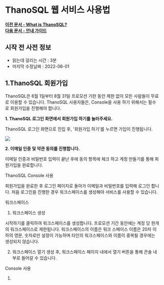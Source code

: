 # __ThanoSQL 웹 서비스 사용법__ 

**[이전 문서 - What is ThanoSQL?](/)** <br>**[다음 문서 - 안내 가이드](/quick_start/algorithm_list/)**

## 시작 전 사전 정보

- 읽는데 걸리는 시간 : 3분
- 마지막 수정날짜 : 2022-06-01

## __1.ThanoSQL 회원가입__

ThanoSQL은 6월 1일부터 8월 31일 프로모션 기한 동안 제한 없이 모든 사람들이 무료로 이용할 수 있습니다.
ThanoSQL 사용자들은, Console을 사용 하기 위해서는 필수로 회원가입을 진행해야 합니다.

__1. ThanoSQL 로그인 화면에서 회원가입 하기를 눌러주세요.__

ThanoSQL 로그인 화면으로 진입 후, '회원가입 하기'를 누르면 가입이 진행됩니다.

<img src=../회원가입.png>

__2. 이메일 인증 및 약관 동의를 진행합니다.__

이메일 인증과 비밀번호 입력이 끝난 후에 동의 항목에 체크 하고 계정 만들기를 통해 회원가입을 완료합니다.

ThanoSQL Console 사용

회원가입을 완료한 후 로그인 페이지로 돌아가 이메일과 비밀번호를 입력해 로그인 합니다.
처음 로그인을 진행한 경우 워크스페이스를 생성해야 서비스를 사용할 수 있습니다.

워크스페이스

1. 워크스페이스 생성

시작하기를 클릭하여 워크스페이스를 생성합니다.
프로모션 기간 동안에는 계정 당 한개의 워크스페이스로 제한됩니다.
워크스페이스의 이름은 워크 스페이스 이름은 20자 이하의 영문, 숫자로만 설정이 가능하며 타인의 워크스페이스와 이름이 중복될 경우에는 생성되지 않습니다.

2. 워크스페이스 열기
   생성 후, 워크스페이스 페이지 내에서 열기 버튼을 통해 콘솔 내부로 들어갈 수 있습니다.

Console 사용

1.
